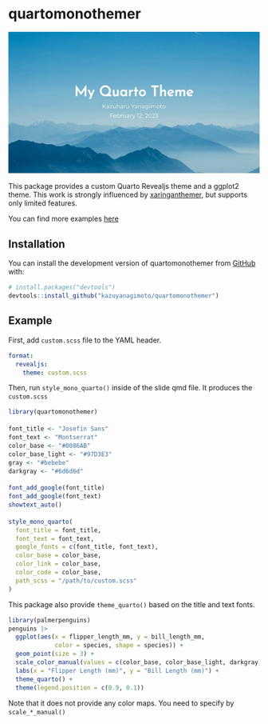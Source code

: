 
# quartomonothemer

<!-- badges: start -->
<!-- badges: end -->

<img src="man/figures/quartomonothemer.gif">


This package provides a custom Quarto Revealjs theme and a ggplot2 theme.
This work is strongly influenced by [xaringanthemer](https://pkg.garrickadenbuie.com/xaringanthemer/),
but supports only limited features.

You can find more examples [here](https://github.com/kazuyanagimoto/quarto-slides-example)

## Installation

You can install the development version of quartomonothemer from [GitHub](https://github.com/) with:

``` r
# install.packages("devtools")
devtools::install_github("kazuyanagimoto/quartomonothemer")
```

## Example

First, add `custom.scss` file to the YAML header.

``` yaml
format:
  revealjs:
    theme: custom.scss
```

Then, run `style_mono_quarto()` inside of the slide qmd file. It produces the `custom.scss`

``` r
library(quartomonothemer)

font_title <- "Josefin Sans"
font_text <- "Montserrat"
color_base <- "#0086AB"
color_base_light <- "#97D3E3"
gray <- "#bebebe"
darkgray <- "#6d6d6d"

font_add_google(font_title)
font_add_google(font_text)
showtext_auto()

style_mono_quarto(
  font_title = font_title,
  font_text = font_text,
  google_fonts = c(font_title, font_text),
  color_base = color_base,
  color_link = color_base,
  color_code = color_base,
  path_scss = "/path/to/custom.scss"
)
```

This package also provide `theme_quarto()` based on the title and text fonts.

``` r
library(palmerpenguins)
penguins |>
  ggplot(aes(x = flipper_length_mm, y = bill_length_mm,
             color = species, shape = species)) +
  geom_point(size = 3) +
  scale_color_manual(values = c(color_base, color_base_light, darkgray)) +
  labs(x = "Flipper Length (mm)", y = "Bill Length (mm)") +
  theme_quarto() +
  theme(legend.position = c(0.9, 0.1))
```

Note that it does not provide any color maps. You need to specify by `scale_*_manual()`
